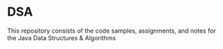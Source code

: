 # DSA
This repository consists of the code samples, assignments, and notes for the Java Data Structures &amp; Algorithms 
